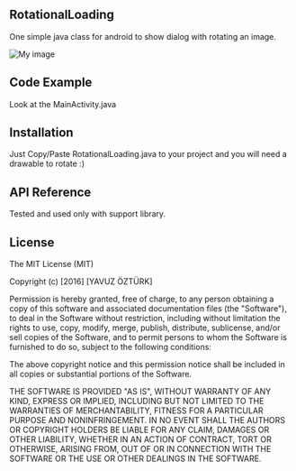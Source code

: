 ## RotationalLoading

One simple java class for android to show dialog with rotating an image.

![My image](https://cloud.githubusercontent.com/assets/10367982/12048319/615355d2-aee2-11e5-925a-d38b7691db7f.gif)

## Code Example

Look at the MainActivity.java

## Installation

Just Copy/Paste RotationalLoading.java to your project and  you will need a drawable to rotate :)

## API Reference

Tested and used only with support library.

## License

The MIT License (MIT)

Copyright (c) [2016] [YAVUZ ÖZTÜRK]

Permission is hereby granted, free of charge, to any person obtaining a copy
of this software and associated documentation files (the "Software"), to deal
in the Software without restriction, including without limitation the rights
to use, copy, modify, merge, publish, distribute, sublicense, and/or sell
copies of the Software, and to permit persons to whom the Software is
furnished to do so, subject to the following conditions:

The above copyright notice and this permission notice shall be included in all
copies or substantial portions of the Software.

THE SOFTWARE IS PROVIDED "AS IS", WITHOUT WARRANTY OF ANY KIND, EXPRESS OR
IMPLIED, INCLUDING BUT NOT LIMITED TO THE WARRANTIES OF MERCHANTABILITY,
FITNESS FOR A PARTICULAR PURPOSE AND NONINFRINGEMENT. IN NO EVENT SHALL THE
AUTHORS OR COPYRIGHT HOLDERS BE LIABLE FOR ANY CLAIM, DAMAGES OR OTHER
LIABILITY, WHETHER IN AN ACTION OF CONTRACT, TORT OR OTHERWISE, ARISING FROM,
OUT OF OR IN CONNECTION WITH THE SOFTWARE OR THE USE OR OTHER DEALINGS IN THE
SOFTWARE.
